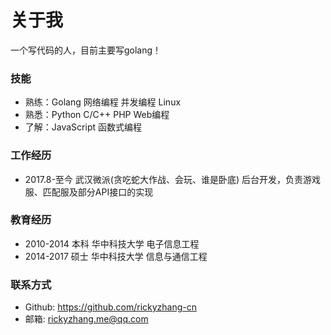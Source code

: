 # 关于我
一个写代码的人，目前主要写golang！

### 技能
+ 熟练：Golang 网络编程 并发编程 Linux
+ 熟悉：Python C/C++ PHP Web编程
+ 了解：JavaScript 函数式编程

### 工作经历
+ 2017.8-至今 武汉微派(贪吃蛇大作战、会玩、谁是卧底) 后台开发，负责游戏服、匹配服及部分API接口的实现

### 教育经历
+ 2010-2014 本科 华中科技大学 电子信息工程
+ 2014-2017 硕士 华中科技大学 信息与通信工程

### 联系方式
+ Github: https://github.com/rickyzhang-cn
+ 邮箱: rickyzhang.me@qq.com

